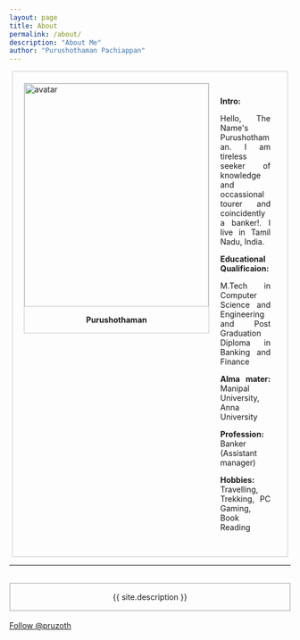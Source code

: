 ```yaml
---
layout: page
title: About
permalink: /about/
description: "About Me"
author: "Purushothaman Pachiappan"
---
```


<div style = " margin: 5px;
    border: 1px solid #ccc;
    overflow: auto;
     width: auto;
     padding: 15px;">
  
  <div style = " margin: 5px;
    border: 1px solid #ccc;
    float: left;
    overflow: auto;
     width: auto;
     ">
  
<a target="_blank" href="{{ file.path }}">

  <img src="https://raw.githubusercontent.com/purushothblog/purushoth/gh-pages/about_pic.JPG" alt="avatar" width="330" height="400 ">
</a>
    <div style=" padding: 15px;
    text-align: center" ><b>Purushothaman</b>
</div></div>

<div style = "     
    overflow: auto;
     width: auto;
     padding: 15px;
     text-align: justify;
    text-justify: inter-word;">
	<p><b>Intro:</b></p>
	<p>
Hello, The Name's Purushothaman. I am tireless seeker of knowledge and occassional tourer and coincidently a banker!.
I live in Tamil Nadu, India. 
</p>
<p><b>Educational Qualificaion:</b> </p>
<p>
M.Tech in Computer Science and Engineering and Post Graduation Diploma in Banking and Finance</p>
<p><b>
Alma mater: </b>Manipal University, Anna University</p>
<p><b>Profession:</b> Banker (Assistant manager)</p>

<p><b>Hobbies: </b>Travelling, Trekking, PC Gaming, Book Reading
</p>

</div>
</div>
<hr>
<br>
<div style=" padding: 15px;
    text-align: center;
    border: 2px solid #ccc;">
{{ site.description }}
</div>
<br>
<a href="https://twitter.com/pruzoth?ref_src=twsrc%5Etfw" class="twitter-follow-button" data-show-count="false">Follow @pruzoth</a><script async src="https://platform.twitter.com/widgets.js" charset="utf-8"></script>

